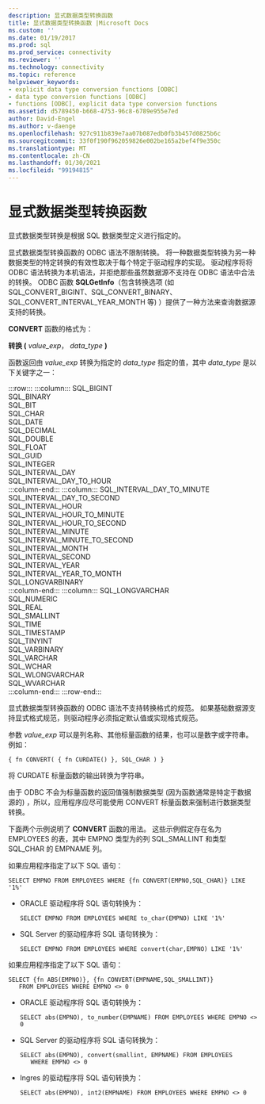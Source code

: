 ```yaml
---
description: 显式数据类型转换函数
title: 显式数据类型转换函数 |Microsoft Docs
ms.custom: ''
ms.date: 01/19/2017
ms.prod: sql
ms.prod_service: connectivity
ms.reviewer: ''
ms.technology: connectivity
ms.topic: reference
helpviewer_keywords:
- explicit data type conversion functions [ODBC]
- data type conversion functions [ODBC]
- functions [ODBC], explicit data type conversion functions
ms.assetid: d5789450-b668-4753-96c8-6789e955e7ed
author: David-Engel
ms.author: v-daenge
ms.openlocfilehash: 927c911b839e7aa07b087edb0fb3b457d0825b6c
ms.sourcegitcommit: 33f0f190f962059826e002be165a2bef4f9e350c
ms.translationtype: MT
ms.contentlocale: zh-CN
ms.lasthandoff: 01/30/2021
ms.locfileid: "99194815"
---
```

# <a name="explicit-data-type-conversion-function"></a>显式数据类型转换函数
显式数据类型转换是根据 SQL 数据类型定义进行指定的。  
  
 显式数据类型转换函数的 ODBC 语法不限制转换。 将一种数据类型转换为另一种数据类型的特定转换的有效性取决于每个特定于驱动程序的实现。 驱动程序将将 ODBC 语法转换为本机语法，并拒绝那些虽然数据源不支持在 ODBC 语法中合法的转换。 ODBC 函数 **SQLGetInfo**（包含转换选项 (如 SQL_CONVERT_BIGINT、SQL_CONVERT_BINARY、SQL_CONVERT_INTERVAL_YEAR_MONTH 等) ）提供了一种方法来查询数据源支持的转换。  
  
 **CONVERT** 函数的格式为：  
  
 **转换 (** _value_exp_， _data_type_ **)**  
  
 函数返回由 *value_exp* 转换为指定的 *data_type* 指定的值，其中 *data_type* 是以下关键字之一：  

:::row:::
    :::column:::
        SQL_BIGINT  
        SQL_BINARY  
        SQL_BIT  
        SQL_CHAR  
        SQL_DATE  
        SQL_DECIMAL  
        SQL_DOUBLE  
        SQL_FLOAT  
        SQL_GUID  
        SQL_INTEGER  
        SQL_INTERVAL_DAY  
        SQL_INTERVAL_DAY_TO_HOUR  
    :::column-end:::
    :::column:::
        SQL_INTERVAL_DAY_TO_MINUTE  
        SQL_INTERVAL_DAY_TO_SECOND  
        SQL_INTERVAL_HOUR  
        SQL_INTERVAL_HOUR_TO_MINUTE  
        SQL_INTERVAL_HOUR_TO_SECOND  
        SQL_INTERVAL_MINUTE  
        SQL_INTERVAL_MINUTE_TO_SECOND  
        SQL_INTERVAL_MONTH  
        SQL_INTERVAL_SECOND  
        SQL_INTERVAL_YEAR  
        SQL_INTERVAL_YEAR_TO_MONTH  
        SQL_LONGVARBINARY  
    :::column-end:::
    :::column:::
        SQL_LONGVARCHAR  
        SQL_NUMERIC  
        SQL_REAL  
        SQL_SMALLINT  
        SQL_TIME  
        SQL_TIMESTAMP  
        SQL_TINYINT  
        SQL_VARBINARY  
        SQL_VARCHAR  
        SQL_WCHAR  
        SQL_WLONGVARCHAR  
        SQL_WVARCHAR  
    :::column-end:::
:::row-end:::

 显式数据类型转换函数的 ODBC 语法不支持转换格式的规范。 如果基础数据源支持显式格式规范，则驱动程序必须指定默认值或实现格式规范。  
  
 参数 *value_exp* 可以是列名称、其他标量函数的结果，也可以是数字或字符串。 例如：  
  
```  
{ fn CONVERT( { fn CURDATE() }, SQL_CHAR ) }  
```  
  
 将 CURDATE 标量函数的输出转换为字符串。  
  
 由于 ODBC 不会为标量函数的返回值强制数据类型 (因为函数通常是特定于数据源的) ，所以，应用程序应尽可能使用 CONVERT 标量函数来强制进行数据类型转换。  
  
 下面两个示例说明了 **CONVERT** 函数的用法。 这些示例假定存在名为 EMPLOYEES 的表，其中 EMPNO 类型为的列 SQL_SMALLINT 和类型 SQL_CHAR 的 EMPNAME 列。  
  
 如果应用程序指定了以下 SQL 语句：  
  
```  
SELECT EMPNO FROM EMPLOYEES WHERE {fn CONVERT(EMPNO,SQL_CHAR)} LIKE '1%'  
```  
  
-   ORACLE 驱动程序将 SQL 语句转换为：  
  
    ```  
    SELECT EMPNO FROM EMPLOYEES WHERE to_char(EMPNO) LIKE '1%'  
    ```  
  
-   SQL Server 的驱动程序将 SQL 语句转换为：  
  
    ```  
    SELECT EMPNO FROM EMPLOYEES WHERE convert(char,EMPNO) LIKE '1%'  
    ```  
  
 如果应用程序指定了以下 SQL 语句：  
  
```  
SELECT {fn ABS(EMPNO)}, {fn CONVERT(EMPNAME,SQL_SMALLINT)}  
   FROM EMPLOYEES WHERE EMPNO <> 0  
```  
  
-   ORACLE 驱动程序将 SQL 语句转换为：  
  
    ```  
    SELECT abs(EMPNO), to_number(EMPNAME) FROM EMPLOYEES WHERE EMPNO <> 0  
    ```  
  
-   SQL Server 的驱动程序将 SQL 语句转换为：  
  
    ```  
    SELECT abs(EMPNO), convert(smallint, EMPNAME) FROM EMPLOYEES  
       WHERE EMPNO <> 0  
    ```  
  
-   Ingres 的驱动程序将 SQL 语句转换为：  
  
    ```  
    SELECT abs(EMPNO), int2(EMPNAME) FROM EMPLOYEES WHERE EMPNO <> 0  
    ```
